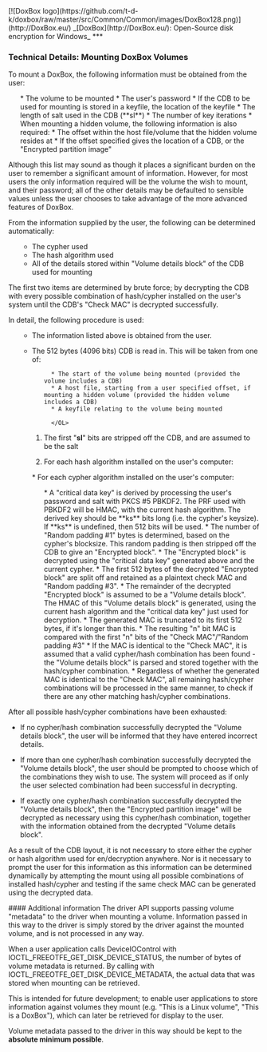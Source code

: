 <meta content="text/html; charset=UTF-8" http-equiv="Content-Type">
<meta name="keywords" content="disk encryption, security, transparent, AES, plausible deniability, virtual drive, Linux, MS Windows, portable, USB drive, partition">
<meta name="description" content="DoxBox: An Open-Source transparent encryption program for PCs. With this software, you can create one or more &quot;DoxBoxes&quot; on your PC - which appear as disks, anything written to these disks is automatically encrypted before being stored on your hard drive.">

<meta name="author" content="Sarah Dean">
<meta name="copyright" content="Copyright 2004, 2005, 2006, 2007, 2008 Sarah Dean">


<TITLE>Technical Details: Mounting DoxBox Volumes</TITLE>

<link href="https://raw.githubusercontent.com/t-d-k/doxbox/master/docs/styles_common.css" rel="stylesheet" type="text/css">


<link rel="shortcut icon" href="https://github.com/t-d-k/doxbox/raw/master/src/Common/Common/images/DoxBox.ico" type="image/x-icon">

<SPAN CLASS="master_link">
[![DoxBox logo](https://github.com/t-d-k/doxbox/raw/master/src/Common/Common/images/DoxBox128.png)](http://DoxBox.eu/)
</SPAN>
<SPAN CLASS="master_title">
_[DoxBox](http://DoxBox.eu/): Open-Source disk encryption for Windows_
</SPAN>
***      
            

### Technical Details: Mounting DoxBox Volumes

To mount a DoxBox, the following information must be obtained from the user:


<OL>
 * The volume to be mounted
 * The user's password
 * If the CDB to be used for mounting is stored in a keyfile, the location of the keyfile
 * The length of salt used in the CDB (**sl**) 
 * The number of key iterations
 * When mounting a hidden volume, the following information is also required:
 * The offset within the host file/volume that the hidden volume resides at
 * If the offset specified gives the location of a CDB, or the "Encrypted partition image"
</OL>
Although this list may sound as though it places a significant burden
on the user to remember a significant amount of information. However,
for most users the only information required will be the volume the
wish to mount, and their password; all of the other details may be
defaulted to sensible values unless the user chooses to take advantage
of the more advanced features of DoxBox.

From the information supplied by the user, the following can be determined automatically:

<OL>

  *  The cypher used
  * The hash algorithm used
  * All of the details stored within "Volume details block" of the CDB used for mounting
</OL>
The first two items are determined by brute force; by decrypting the CDB with every possible combination of hash/cypher installed on the user's system until the CDB's "Check MAC" is decrypted successfully.

In detail, the following procedure is used:

<OL>

* The information listed above is obtained from the user.

  <OL>
  </OL>
* The 512 bytes (4096 bits) CDB is read in.
	This will be taken from one of: 
		<OL>
		
		* The start of the volume being mounted (provided the volume includes a CDB) 
		* A host file, starting from a user specified offset, if mounting a hidden volume (provided the hidden volume includes a CDB) 
		* A keyfile relating to the volume being mounted
		
		</OL>

* The first "**sl**" bits are stripped off the CDB, and are assumed to be the salt
* For each hash algorithm installed on the user's computer:
    

<OL>
* For each cypher algorithm installed on the user's computer:
<OL>
* A "critical data key" is derived by processing the user's password and salt with PKCS #5 PBKDF2. The PRF used with PBKDF2 will be HMAC, with the current hash algorithm. The derived key should be **ks** bits long (i.e. the cypher's keysize). If **ks** is undefined, then 512 bits will be used.
* The number of "Random padding #1" bytes is determined, based on the cypher's blocksize. This random padding is then stripped off the CDB to give an "Encrypted block".
* The "Encrypted block" is decrypted using the "critical data key" generated above and the current cypher.
* The first 512 bytes of the decrypted "Encrypted block" are split off and retained as a plaintext check MAC and "Random padding #3".
* The remainder of the decrypted "Encrypted block" is assumed to be a "Volume details block". The HMAC of this "Volume details block" is generated, using the current hash algorithm and the "critical data key" just used for decryption.
* The generated MAC is truncated to its first 512 bytes, if it's longer than this.
* The resulting "n" bit MAC is compared with the first "n" bits of the "Check MAC"/"Random padding #3"
* If the MAC is identical to the "Check MAC", it is assumed that a valid cypher/hash combination has been found - the "Volume details block" is parsed and stored together with the hash/cypher combination. 
* Regardless of whether the generated MAC is identical to the "Check MAC", all remaining hash/cypher combinations will be processed in the same manner, to check if there are any other matching hash/cypher combinations.

        

</OL>

</OL>

</OL>

After all possible hash/cypher combinations have been exhausted:

* If no cypher/hash combination successfully decrypted the "Volume details block", the user will be informed that they have entered incorrect details.

* If more than one cypher/hash combination successfully decrypted the "Volume details block", the user should be prompted to choose which of the combinations they wish to use. The system will proceed as if only the user selected combination had been successful in decrypting.

* If exactly one cypher/hash combination successfully decrypted the "Volume details block", then the "Encrypted partition image" will be decrypted as necessary using this cypher/hash combination, together with the information obtained from the decrypted "Volume details block".

As a result of the CDB layout, it is not necessary to store either the cypher or hash algorithm used for en/decryption anywhere. Nor is it necessary to prompt the user for this information as this information can be determined dynamically by attempting the mount using all possible combinations of installed hash/cypher and testing if the same check MAC can be generated using the decrypted data.

<A NAME="level_4_heading_1">
#### Additional information
</A>
The driver API supports passing volume "metadata" to the driver when mounting a volume. Information passed in this way to the driver is simply stored by the driver against the mounted volume, and is not processed in any way.

When a user application calls DeviceIOControl with IOCTL_FREEOTFE_GET_DISK_DEVICE_STATUS, the number of bytes of volume metadata is returned. By calling with IOCTL_FREEOTFE_GET_DISK_DEVICE_METADATA, the actual data that was stored when mounting can be retrieved.

This is intended for future development; to enable user applications to store information against volumes they mount (e.g. "This is a Linux volume", "This is a DoxBox"), which can later be retrieved for display to the user.

Volume metadata passed to the driver in this way should be kept to the **absolute minimum possible**.



